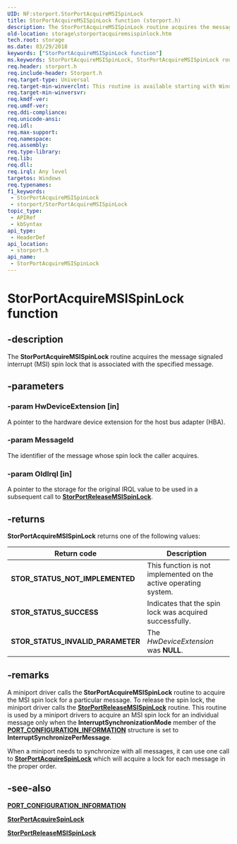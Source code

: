 ```yaml
---
UID: NF:storport.StorPortAcquireMSISpinLock
title: StorPortAcquireMSISpinLock function (storport.h)
description: The StorPortAcquireMSISpinLock routine acquires the message signaled interrupt (MSI) spin lock that is associated with the specified message.
old-location: storage\storportacquiremsispinlock.htm
tech.root: storage
ms.date: 03/29/2018
keywords: ["StorPortAcquireMSISpinLock function"]
ms.keywords: StorPortAcquireMSISpinLock, StorPortAcquireMSISpinLock routine [Storage Devices], storage.storportacquiremsispinlock, storport/StorPortAcquireMSISpinLock, storprt_0db1ab5c-a2a5-4362-84e0-493a5cebc2d3.xml
req.header: storport.h
req.include-header: Storport.h
req.target-type: Universal
req.target-min-winverclnt: This routine is available starting with Windows Vista.
req.target-min-winversvr: 
req.kmdf-ver: 
req.umdf-ver: 
req.ddi-compliance: 
req.unicode-ansi: 
req.idl: 
req.max-support: 
req.namespace: 
req.assembly: 
req.type-library: 
req.lib: 
req.dll: 
req.irql: Any level
targetos: Windows
req.typenames: 
f1_keywords:
 - StorPortAcquireMSISpinLock
 - storport/StorPortAcquireMSISpinLock
topic_type:
 - APIRef
 - kbSyntax
api_type:
 - HeaderDef
api_location:
 - storport.h
api_name:
 - StorPortAcquireMSISpinLock
---
```


# StorPortAcquireMSISpinLock function


## -description

The **StorPortAcquireMSISpinLock** routine acquires the message signaled interrupt (MSI) spin lock that is associated with the specified message.

## -parameters

### -param HwDeviceExtension [in]


A pointer to the hardware device extension for the host bus adapter (HBA).

### -param MessageId

The identifier of the message whose spin lock the caller acquires.

### -param OldIrql [in]


A pointer to the storage for the original IRQL value to be used in a subsequent call to [**StorPortReleaseMSISpinLock**](nf-storport-storportreleasemsispinlock.md).

## -returns

**StorPortAcquireMSISpinLock** returns one of the following values:

| Return code | Description |
| ----------- | ----------- |
| **STOR_STATUS_NOT_IMPLEMENTED** | This function is not implemented on the active operating system. |
| **STOR_STATUS_SUCCESS** | Indicates that the spin lock was acquired successfully. |
| **STOR_STATUS_INVALID_PARAMETER** | The *HwDeviceExtension* was **NULL**. |

## -remarks

A miniport driver calls the **StorPortAcquireMSISpinLock** routine to acquire the MSI spin lock for a particular message. To release the spin lock, the miniport driver calls the [**StorPortReleaseMSISpinLock**](nf-storport-storportreleasemsispinlock.md) routine. This routine is used by a miniport drivers to acquire an MSI spin lock for an individual message only when the **InterruptSynchronizationMode** member of the [**PORT_CONFIGURATION_INFORMATION**](ns-storport-_port_configuration_information.md) structure is set to **InterruptSynchronizePerMessage**.

When a miniport needs to synchronize with all messages, it can use one call to [**StorPortAcquireSpinLock**](nf-storport-storportacquirespinlock.md) which will acquire a lock for each message in the proper order.

## -see-also

[**PORT_CONFIGURATION_INFORMATION**](ns-storport-_port_configuration_information.md)

[**StorPortAcquireSpinLock**](nf-storport-storportacquirespinlock.md)

[**StorPortReleaseMSISpinLock**](nf-storport-storportreleasemsispinlock.md)

